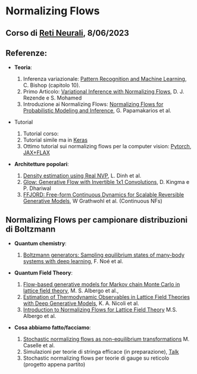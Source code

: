 # Normalizing Flows
## Corso di [Reti Neurali](https://www.fisicamagistrale.unito.it/do/corsi.pl/Show?_id=6e6f), 8/06/2023

## Referenze:
* **Teoria**:
  1. Inferenza variazionale: [Pattern Recognition and Machine Learning](https://www.microsoft.com/en-us/research/uploads/prod/2006/01/Bishop-Pattern-Recognition-and-Machine-Learning-2006.pdf), C. Bishop (capitolo 10).
  2. Primo Articolo: [Variational Inference with Normalizing Flows](https://arxiv.org/abs/1505.05770), D. J. Rezende e S. Mohamed
  3. Introduzione ai Normalizing Flows: [Normalizing Flows for Probabilistic Modeling and Inference](https://arxiv.org/abs/1912.02762), G. Papamakarios et al.
 
* Tutorial
  1. Tutorial corso: 
  2. Tutorial simile ma in [Keras](https://keras.io/examples/generative/real_nvp/)
  3. Ottimo tutorial sui normalizing flows per la computer vision: [Pytorch](https://uvadlc-notebooks.readthedocs.io/en/latest/tutorial_notebooks/tutorial11/NF_image_modeling.html), [JAX+FLAX](https://uvadlc-notebooks.readthedocs.io/en/latest/tutorial_notebooks/JAX/tutorial11/NF_image_modeling.html)
  
* **Architetture popolari**:
  1. [Density estimation using Real NVP](https://arxiv.org/abs/1605.08803), L. Dinh et al.
  2. [Glow: Generative Flow with Invertible 1x1 Convolutions](https://arxiv.org/abs/1807.03039),  D. Kingma e P. Dhariwal
  3. [FFJORD: Free-form Continuous Dynamics for Scalable Reversible Generative Models](https://arxiv.org/abs/1810.01367), W Grathwohl et al. (Continuous NFs)

## Normalizing Flows per campionare distribuzioni di Boltzmann
* **Quantum chemistry**:
  1. [Boltzmann generators: Sampling equilibrium states of many-body systems with deep learning](https://www.science.org/doi/10.1126/science.aaw1147), F. Noé et al.

* **Quantum Field Theory**:
  1. [Flow-based generative models for Markov chain Monte Carlo in lattice field theory](https://arxiv.org/abs/1904.12072), M. S. Albergo et al.,
  2. [Estimation of Thermodynamic Observables in Lattice Field Theories with Deep Generative Models](https://arxiv.org/abs/2007.07115), K. A. Nicoli et al.
  3. [Introduction to Normalizing Flows for Lattice Field Theory](https://arxiv.org/abs/2101.08176) M.S. Albergo et al.
 
 * **Cosa abbiamo fatto/facciamo**:
    1. [Stochastic normalizing flows as non-equilibrium transformations](https://arxiv.org/abs/2201.08862) M. Caselle et al.
    2. Simulazioni per teorie di stringa efficace (in preparazione), [Talk](https://www.youtube.com/watch?v=aiwCLeFqvg4)
    3. Stochastic normalizing flows per teorie di gauge su reticolo (progetto appena partito)


